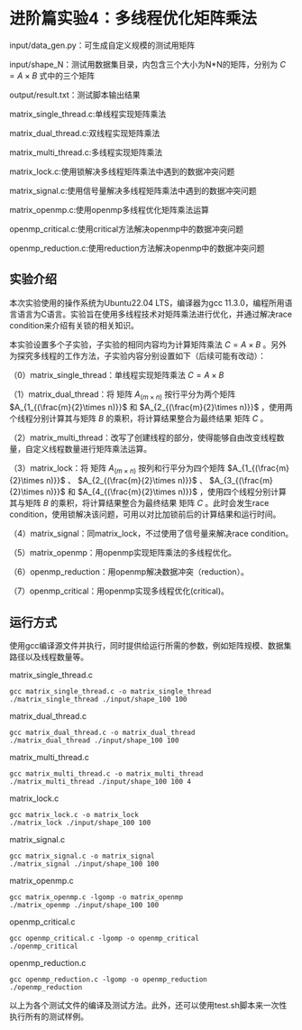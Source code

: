# 进阶篇实验4：多线程优化矩阵乘法

input/data_gen.py：可生成自定义规模的测试用矩阵

input/shape_N：测试用数据集目录，内包含三个大小为N*N的矩阵，分别为 $C = A \times B$ 式中的三个矩阵

output/result.txt：测试脚本输出结果

matrix_single_thread.c:单线程实现矩阵乘法

matrix_dual_thread.c:双线程实现矩阵乘法

matrix_multi_thread.c:多线程实现矩阵乘法

matrix_lock.c:使用锁解决多线程矩阵乘法中遇到的数据冲突问题

matrix_signal.c:使用信号量解决多线程矩阵乘法中遇到的数据冲突问题

matrix_openmp.c:使用openmp多线程优化矩阵乘法运算

openmp_critical.c:使用critical方法解决openmp中的数据冲突问题

openmp_reduction.c:使用reduction方法解决openmp中的数据冲突问题

## 实验介绍

本次实验使用的操作系统为Ubuntu22.04 LTS，编译器为gcc 11.3.0，编程所用语言语言为C语言。实验旨在使用多线程技术对矩阵乘法进行优化，并通过解决race condition来介绍有关锁的相关知识。

本实验设置多个子实验，子实验的相同内容均为计算矩阵乘法 $C = A \times B$ 。另外为探究多线程的工作方法，子实验内容分别设置如下（后续可能有改动）：

（0）matrix_single_thread：单线程实现矩阵乘法 $C = A \times B$

（1）matrix_dual_thread：将 矩阵  $A_{(m\times n)}$  按行平分为两个矩阵   $A_{1_{(\frac{m}{2}\times n)}}$  和  $A_{2_{(\frac{m}{2}\times n)}}$ ，使用两个线程分别计算其与矩阵 $B$ 的乘积，将计算结果整合为最终结果 矩阵 $C$ 。

（2）matrix_multi_thread：改写了创建线程的部分，使得能够自由改变线程数量，自定义线程数量进行矩阵乘法运算。
                       
（3）matrix_lock：将 矩阵  $A_{(m\times n)}$  按列和行平分为四个矩阵   $A_{1_{(\frac{m}{2}\times n)}}$ 、 $A_{2_{(\frac{m}{2}\times n)}}$ 、 $A_{3_{(\frac{m}{2}\times n)}}$ 和  $A_{4_{(\frac{m}{2}\times n)}}$ ，使用四个线程分别计算其与矩阵 $B$ 的乘积，将计算结果整合为最终结果 矩阵 $C$ 。此时会发生race condition，使用锁解决该问题，可用以对比加锁前后的计算结果和运行时间。

（4）matrix_signal：同matrix_lock，不过使用了信号量来解决race condition。

（5）matrix_openmp：用openmp实现矩阵乘法的多线程优化。

（6）openmp_reduction：用openmp解决数据冲突（reduction）。

（7）openmp_critical：用openmp实现多线程优化(critical)。

## 运行方式

使用gcc编译源文件并执行，同时提供给运行所需的参数，例如矩阵规模、数据集路径以及线程数量等。

matrix_single_thread.c

```
gcc matrix_single_thread.c -o matrix_single_thread
./matrix_single_thread ./input/shape_100 100
```

matrix_dual_thread.c

```
gcc matrix_dual_thread.c -o matrix_dual_thread
./matrix_dual_thread ./input/shape_100 100
```

matrix_multi_thread.c

```
gcc matrix_multi_thread.c -o matrix_multi_thread
./matrix_multi_thread ./input/shape_100 100 4
```

matrix_lock.c 

```
gcc matrix_lock.c -o matrix_lock
./matrix_lock ./input/shape_100 100
```

matrix_signal.c 

```
gcc matrix_signal.c -o matrix_signal
./matrix_signal ./input/shape_100 100
```

matrix_openmp.c 

```
gcc matrix_openmp.c -lgomp -o matrix_openmp
./matrix_openmp ./input/shape_100 100
```

openmp_critical.c 

```
gcc openmp_critical.c -lgomp -o openmp_critical
./openmp_critical
```

openmp_reduction.c 

```
gcc openmp_reduction.c -lgomp -o openmp_reduction
./openmp_reduction
```

以上为各个测试文件的编译及测试方法。此外，还可以使用test.sh脚本来一次性执行所有的测试样例。
